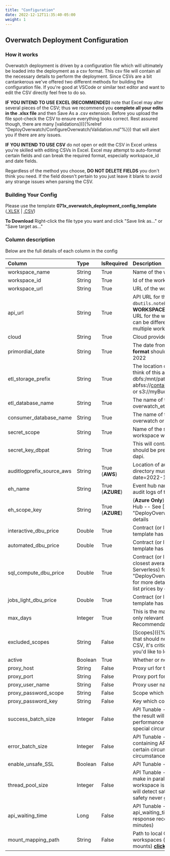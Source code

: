 ```yaml
---
title: "Configuration"
date: 2022-12-12T11:35:40-05:00
weight: 1
---
```

## Overwatch Deployment Configuration

### How it works
Overwatch deployment is driven by a configuration file which will ultimately be loaded into the deployment as 
a csv format. This csv file will contain all the necessary details to perform the deployment. Since CSVs are a bit 
cantankerous we've offered two different methods for building the configuration file. If you're good at VSCode or 
similar text editor and want to edit the CSV directly feel free to do so.

**IF YOU INTEND TO USE EXCEL (RECOMMENDED)** note that Excel may alter several pieces of the CSV; thus we recommend you **complete 
all your edits in the .xlsx file** and then Save As a .csv extension. Before you upload the file spot-check the CSV 
to ensure everything looks correct. Rest assured though, there are many 
[validations]({{%relref "DeployOverwatch/ConfigureOverwatch/Validation.md"%}}) that will alert you if there are 
any issues.

**IF YOU INTEND TO USE CSV** do not open or edit the CSV in Excel unless you're skilled with editing CSVs in Excel. 
Excel may attempt to auto-format certain fields and can break the required format, especially workspace_id and date 
fields.

Regardless of the method you choose, **DO NOT DELETE FIELDS** you don't think you need. If the field doesn't pertain 
to you just leave it blank to avoid any strange issues when parsing the CSV.

### Building Your Config

Please use the template **071x_overwatch_deployment_config_template** 
([.XLSX](/assets/DeployOverwatch/071x_overwatch_deployment_config_template.xlsx) | 
[.CSV](/assets/DeployOverwatch/071x_overwatch_deployment_config_template.csv))

**To Download** Right-click the file type you want and click "Save link as..." or "Save target as..."

### Column description
Below are the full details of each column in the config

Column | Type    | IsRequired     | Description
:------|:--------|:---------------|:----------------
workspace_name| String  | True           |Name of the workspace.
workspace_id| String  | True           |Id of the workspace.
workspace_url| String  | True           |URL of the workspace.
api_url| String  | True           |API URL for the Workspace (execute in scala `dbutils.notebook.getContext().apiUrl.get` **ON THE TARGET WORKSPACE NOT DEPLOYMENT WORKSPACE** to get the API URL for the workspace. NOTE: Workspace_URL and API_URL can be different for a workspace but may be the same even for multiple workspaces).
cloud| String  | True           |Cloud provider (Azure or AWS).
primordial_date| String  | True           |The date from which Overwatch will capture the details. The **format** should be **yyyy-MM-dd** ex: 2022-05-20 == May 20 2022
etl_storage_prefix	| String  | True           |The location on which Overwatch will store the data. You can think of this as the Overwatch working directory. dbfs:/mnt/path/... or abfss://container@myStorageAccount.dfs.core.windows.net/... or s3://myBucket/...
etl_database_name| String  | True           |The name of the ETL data base for Overwatch (i.e. overwatch_etl or custom)
consumer_database_name| String  | True           |The name of the Consumer database for Overwatch. (i.e. overwatch or custom)
secret_scope	| String  | True           |Name of the secret scope. This must be created on the workspace which the Overwatch job will execute.
secret_key_dbpat	| String  | True           | This will contain the PAT token of the workspace. The key should be present in the secret_scope and should start with dapi.
auditlogprefix_source_aws| String  | True (**AWS**)   |Location of auditlog (**AWS Only**). The contents under this directory must have the folders with the date partitions like date=2022-12-01
eh_name| String  | True (**AZURE**) | Event hub name (**Azure Only**) The event hub will contain the audit logs of the workspace
eh_scope_key	| String  | True (**AZURE**)           |(**Azure Only**) Key that holds the connection string to the Event Hub -- See [EH Configuration]({{%relref "DeployOverwatch/CloudInfra/Azure.md"%}}/#step-2) for details
interactive_dbu_price	| Double  | True           |Contract (or list) Price for interactive DBUs. The provided template has the list prices by default.
automated_dbu_price	| Double  | True           |Contract (or list) Price for automated DBUs. The provided template has the list prices by default.
sql_compute_dbu_price| Double  | True           |Contract (or list) Price for DBSQL DBUs. This should be the closest average price across your DBSQL Skus (classic / Pro / Serverless) for now. See [Custom Costs]({{%relref "DeployOverwatch/ConfigureOverwatch/CustomCosts.md"%}}) for more details. The provided template has the DBSQL Classic list prices by default.
jobs_light_dbu_price	| Double  | True           |Contract (or list) Price for interactive DBUs. The provided template has the list prices by default.
max_days| Integer | True           |This is the max incrementals days that will be loaded. Usually only relevant for historical loading and rebuilds. Recommendation == 30
excluded_scopes	| String  | False          |[Scopes]({{%relref "DataEngineer/Modules.md"%}}/#scopes) that should not be excluded from the pipelines. Since this is a CSV, it's critical that these are **colon delimited**. Leave blank if you'd like to load all overwatch scopes.
active| Boolean | True           |Whether or not the workspace should be validated / deployed.
proxy_host	| String  | False          |Proxy url for the workspace.
proxy_port	| String  | False          |Proxy port for the workspace
proxy_user_name	| String  | False          |Proxy user name for the workspace.
proxy_password_scope	| String  | False          |Scope which contains the proxy password key.
proxy_password_key| String  | False          |Key which contains proxy password. 
success_batch_size	| Integer | False          |API Tunable - Indicates the size of the buffer on filling of which the result will be written to a temp location. This is used to tune performance in certain circumstances. Leave default except for special circumstances. Default == 200
error_batch_size	| Integer | False          |API Tunable - Indicates the size of the error writer buffer containing API call errors. This is used to tune performance in certain circumstances. Leave default except for special circumstances. Default == 500
enable_unsafe_SSL	| Boolean | False          |API Tunable - Enables unsafe SSL. Default == False
thread_pool_size	| Integer | False          |API Tunable - Max number of API calls Overwatch is allowed to make in parallel. Default == 4. Increase for faster bronze but if workspace is busy, risks API endpoint saturation. Overwatch will detect saturation and back-off when detected but for safety never go over 8 without testing.
api_waiting_time	| Long    | False          |API Tunable - Overwatch makes async api calls in parallel, api_waiting_time signifies the max wait time in case of no response received from the api call. Default = 300000(5 minutes)
mount_mapping_path  | String  | False          |Path to local CSV holding details of all mounts on remote workspaces (only necessary for remote workspaces with >50 mounts) **[click here for more details]()**
